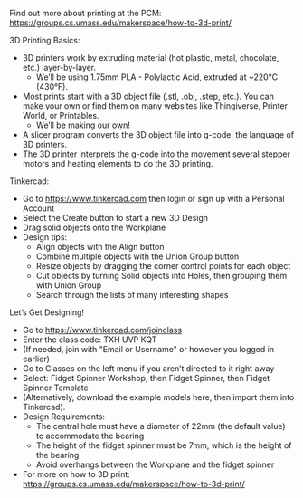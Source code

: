 Find out more about printing at the PCM: https://groups.cs.umass.edu/makerspace/how-to-3d-print/

3D Printing Basics:
  * 3D printers work by extruding material (hot plastic, metal, chocolate, etc.) layer-by-layer.
    - We’ll be using 1.75mm PLA - Polylactic Acid, extruded at ~220°C (430°F).
  * Most prints start with a 3D object file (.stl, .obj, .step, etc.). You can make your own or find them on many websites like Thingiverse, Printer World, or Printables.
    - We’ll be making our own!
  * A slicer program converts the 3D object file into g-code, the language of 3D printers.
  * The 3D printer interprets the g-code into the movement several stepper motors and heating elements to do the 3D printing.


Tinkercad:
* Go to https://www.tinkercad.com then login or sign up with a Personal Account
* Select the Create button to start a new 3D Design
* Drag solid objects onto the Workplane
* Design tips:
  * Align objects with the Align button
  * Combine multiple objects with the Union Group button
  * Resize objects by dragging the corner control points for each object
  * Cut objects by turning Solid objects into Holes, then grouping them with Union Group
  * Search through the lists of many interesting shapes


Let’s Get Designing!
* Go to https://www.tinkercad.com/joinclass
* Enter the class code: TXH UVP KQT
* (If needed, join with "Email or Username" or however you logged in earlier)
* Go to Classes on the left menu if you aren’t directed to it right away
* Select: Fidget Spinner Workshop, then Fidget Spinner, then Fidget Spinner Template
* (Alternatively, download the example models here, then import them into Tinkercad). 
* Design Requirements:
  * The central hole must have a diameter of 22mm (the default value) to accommodate the bearing
  * The height of the fidget spinner must be 7mm, which is the height of the bearing
  * Avoid overhangs between the Workplane and the fidget spinner
* For more on how to 3D print: https://groups.cs.umass.edu/makerspace/how-to-3d-print/ 
